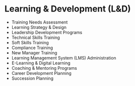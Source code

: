 # Learning & Development (L&D)

- Training Needs Assessment
- Learning Strategy & Design
- Leadership Development Programs
- Technical Skills Training
- Soft Skills Training
- Compliance Training
- New Manager Training
- Learning Management System (LMS) Administration
- E-Learning & Digital Learning
- Coaching & Mentoring Programs
- Career Development Planning
- Succession Planning